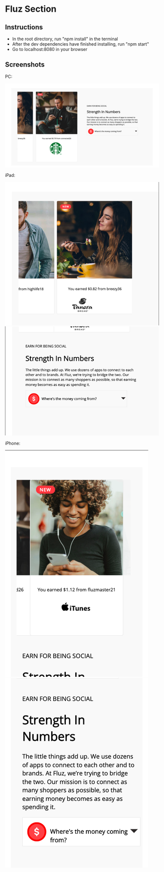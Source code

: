 # Fluz Section


## Instructions

* In the root directory, run "npm install" in the terminal
* After the dev dependencies have finished installing, run "npm start"
* Go to localhost:8080 in your browser

## Screenshots
PC:

![computer](/screenshots/computer.png?raw=true)

iPad:

![iPad1](/screenshots/iPad1.png?raw=true)
![iPad2](/screenshots/iPad2.png?raw=true)

iPhone:

![iPhone1](/screenshots/iPhone1.png?raw=true)
![iPhone2](/screenshots/iPhone2.png?raw=true)
